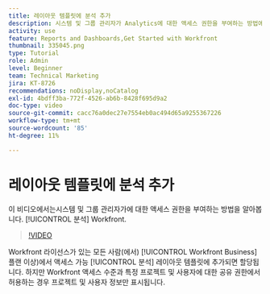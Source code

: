 ```yaml
---
title: 레이아웃 템플릿에 분석 추가
description: 시스템 및 그룹 관리자가 Analytics에 대한 액세스 권한을 부여하는 방법에 대해 알아봅니다.
activity: use
feature: Reports and Dashboards,Get Started with Workfront
thumbnail: 335045.png
type: Tutorial
role: Admin
level: Beginner
team: Technical Marketing
jira: KT-8726
recommendations: noDisplay,noCatalog
exl-id: 4bdff3ba-772f-4526-ab6b-8428f695d9a2
doc-type: video
source-git-commit: cacc76a0dec27e7554eb0ac494d65a9255367226
workflow-type: tm+mt
source-wordcount: '85'
ht-degree: 11%

---
```


# 레이아웃 템플릿에 분석 추가

이 비디오에서는시스템 및 그룹 관리자가에 대한 액세스 권한을 부여하는 방법을 알아봅니다. [!UICONTROL 분석] Workfront.


>[!VIDEO](https://video.tv.adobe.com/v/335045/?quality=12&learn=on)

Workfront 라이선스가 있는 모든 사람(에서) [!UICONTROL Workfront Business] 플랜 이상)에서 액세스 가능 [!UICONTROL 분석] 레이아웃 템플릿에 추가되면 할당됩니다. 하지만 Workfront 액세스 수준과 특정 프로젝트 및 사용자에 대한 공유 권한에서 허용하는 경우 프로젝트 및 사용자 정보만 표시됩니다.
